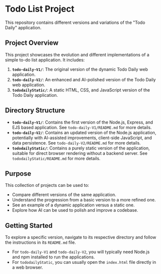 # Todo List Project

This repository contains different versions and variations of the "Todo Daily" application.

## Project Overview

This project showcases the evolution and different implementations of a simple to-do list application. It includes:

1.  **`todo-daily-V1/`**: The original version of the dynamic Todo Daily web application.
2.  **`todo-daily-V2/`**: An enhanced and AI-polished version of the Todo Daily web application.
3.  **`tododailyStatic/`**: A static HTML, CSS, and JavaScript version of the Todo Daily application.

## Directory Structure

- **`todo-daily-V1/`**: Contains the first version of the Node.js, Express, and EJS based application. See `todo-daily-V1/README.md` for more details.
- **`todo-daily-V2/`**: Contains an updated version of the Node.js application, potentially with AI-assisted improvements, client-side JavaScript, and data persistence. See `todo-daily-V2/README.md` for more details.
- **`tododailyStatic/`**: Contains a purely static version of the application, suitable for direct browser rendering without a backend server. See `tododailyStatic/README.md` for more details.

## Purpose

This collection of projects can be used to:
- Compare different versions of the same application.
- Understand the progression from a basic version to a more refined one.
- See an example of a dynamic application versus a static one.
- Explore how AI can be used to polish and improve a codebase.

## Getting Started

To explore a specific version, navigate to its respective directory and follow the instructions in its `README.md` file.

- For `todo-daily-V1` and `todo-daily-V2`, you will typically need Node.js and npm installed to run the applications.
- For `tododailyStatic`, you can usually open the `index.html` file directly in a web browser.
